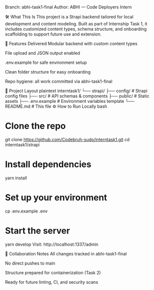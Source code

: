
Branch: abhi-task1-final Author: ABHI — Code Deployers Intern

🛠️ What This Is
This project is a Strapi backend tailored for local development and content modeling. Built as part of Internship Task 1, it includes customized content types, schema structure, and onboarding scaffolding to support future use and extension.

🌱 Features Delivered
Modular backend with custom content types

File upload and JSON output enabled

.env.example for safe environment setup

Clean folder structure for easy onboarding

Repo hygiene: all work committed via abhi-task1-final

📂 Project Layout
plaintext
interntask1/
└── strapi/
    ├── config/          # Strapi config files
    ├── src/             # API schemas & components
    ├── public/          # Static assets
    ├── .env.example     # Environment variables template
    └── README.md        # This file
⚙️ How to Run Locally
bash
# Clone the repo
git clone https://github.com/Codebruh-sudo/interntask1.git
cd interntask1/strapi

# Install dependencies
yarn install

# Set up your environment
cp .env.example .env

# Start the server
yarn develop
Visit: http://localhost:1337/admin

🤝 Collaboration Notes
All changes tracked in abhi-task1-final

No direct pushes to main

Structure prepared for containerization (Task 2)

Ready for future linting, CI, and security scans
